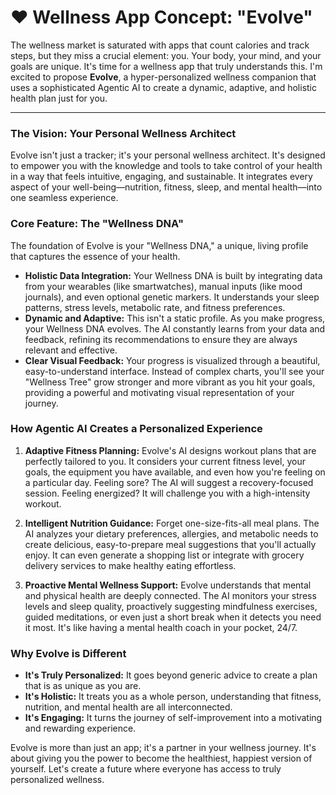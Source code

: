 # ❤️ Wellness App Concept: "Evolve"

The wellness market is saturated with apps that count calories and track steps, but they miss a crucial element: you. Your body, your mind, and your goals are unique. It's time for a wellness app that truly understands this. I'm excited to propose **Evolve**, a hyper-personalized wellness companion that uses a sophisticated Agentic AI to create a dynamic, adaptive, and holistic health plan just for you.

---

### The Vision: Your Personal Wellness Architect

Evolve isn't just a tracker; it's your personal wellness architect. It's designed to empower you with the knowledge and tools to take control of your health in a way that feels intuitive, engaging, and sustainable. It integrates every aspect of your well-being—nutrition, fitness, sleep, and mental health—into one seamless experience.

### Core Feature: The "Wellness DNA"

The foundation of Evolve is your "Wellness DNA," a unique, living profile that captures the essence of your health.

-   **Holistic Data Integration:** Your Wellness DNA is built by integrating data from your wearables (like smartwatches), manual inputs (like mood journals), and even optional genetic markers. It understands your sleep patterns, stress levels, metabolic rate, and fitness preferences.
-   **Dynamic and Adaptive:** This isn't a static profile. As you make progress, your Wellness DNA evolves. The AI constantly learns from your data and feedback, refining its recommendations to ensure they are always relevant and effective.
-   **Clear Visual Feedback:** Your progress is visualized through a beautiful, easy-to-understand interface. Instead of complex charts, you'll see your "Wellness Tree" grow stronger and more vibrant as you hit your goals, providing a powerful and motivating visual representation of your journey.

### How Agentic AI Creates a Personalized Experience

1.  **Adaptive Fitness Planning:** Evolve's AI designs workout plans that are perfectly tailored to you. It considers your current fitness level, your goals, the equipment you have available, and even how you're feeling on a particular day. Feeling sore? The AI will suggest a recovery-focused session. Feeling energized? It will challenge you with a high-intensity workout.

2.  **Intelligent Nutrition Guidance:** Forget one-size-fits-all meal plans. The AI analyzes your dietary preferences, allergies, and metabolic needs to create delicious, easy-to-prepare meal suggestions that you'll actually enjoy. It can even generate a shopping list or integrate with grocery delivery services to make healthy eating effortless.

3.  **Proactive Mental Wellness Support:** Evolve understands that mental and physical health are deeply connected. The AI monitors your stress levels and sleep quality, proactively suggesting mindfulness exercises, guided meditations, or even just a short break when it detects you need it most. It's like having a mental health coach in your pocket, 24/7.

### Why Evolve is Different

-   **It's Truly Personalized:** It goes beyond generic advice to create a plan that is as unique as you are.
-   **It's Holistic:** It treats you as a whole person, understanding that fitness, nutrition, and mental health are all interconnected.
-   **It's Engaging:** It turns the journey of self-improvement into a motivating and rewarding experience.

Evolve is more than just an app; it's a partner in your wellness journey. It's about giving you the power to become the healthiest, happiest version of yourself. Let's create a future where everyone has access to truly personalized wellness. 